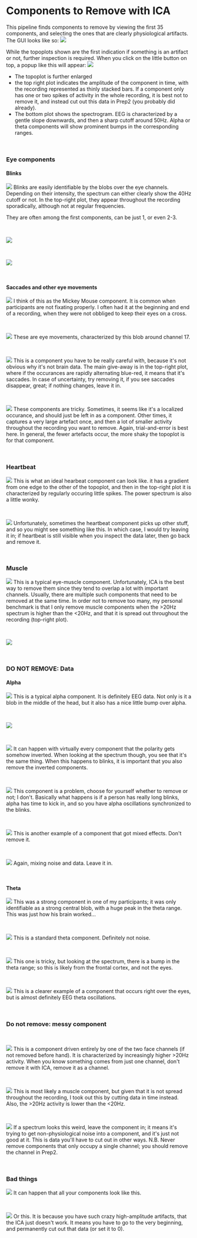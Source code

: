 # Components to Remove with ICA

This pipeline finds components to remove by viewing the first 35 components, and selecting the ones that are clearly physiological artifacts. The GUI looks like so:
![](./images/ICA/Set.PNG)


While the topoplots shown are the first indication if something is an artifact or not, further inspection is required. When you click on the little button on top, a popup like this will appear:
![](Blinks2.PNG)
- The topoplot is further enlarged
- the top right plot indicates the amplitude of the component in time, with the recording represented as thinly stacked bars. If a component only has one or two spikes of activity in the whole recording, it is best not to remove it, and instead cut out this data in Prep2 (you probably did already).
- The bottom plot shows the spectrogram. EEG is characterized by a gentle slope downwards, and then a sharp cutoff around 50Hz. Alpha or theta components will show prominent bumps in the corresponding ranges.



<p>&nbsp;</p>


### Eye components
#### Blinks
![](./images/ICA/Blink1.PNG)
Blinks are easily identifiable by the blobs over the eye channels. Depending on their intensity, the spectrum can either clearly show the 40Hz cutoff or not. In the top-right plot, they appear throughout the recording sporadically, although not at regular frequencies.

They are often among the first components, can be just 1, or even 2-3. 

<p>&nbsp;</p>


![](./images/ICA/Blink3.PNG)

<p>&nbsp;</p>

![](./images/ICA/Eyes.PNG)


<p>&nbsp;</p>

#### Saccades and other eye movements

![](./images/ICA/Eyes2.PNG)
I think of this as the Mickey Mouse component. It is common when participants are not fixating properly. I often had it at the beginning and end of a recording, when they were not obbliged to keep their eyes on a cross. 

<p>&nbsp;</p>

![](./images/ICA/Eyes5.PNG)
These are eye movements, characterized by this blob around channel 17.

<p>&nbsp;</p>

![](./images/ICA/Eyes3.PNG)
This is a component you have to be really careful with, because it's not obvious why it's not brain data. The main give-away is in the top-right plot, where if the occurances are rapidly alternating blue-red, it means that it's saccades. In case of uncertainty, try removing it, if you see saccades disappear, great; if nothing changes, leave it in.


<p>&nbsp;</p>

![](./images/ICA/LocalizedEyes.PNG)
These components are tricky. Sometimes, it seems like it's a localized occurance, and should just be left in as a component. Other times, it captures a very large artefact once, and then a lot of smaller activity throughout the recording you want to remove. Again, trial-and-error is best here. 
In general, the fewer artefacts occur, the more shaky the topoplot is for that component.


<p>&nbsp;</p>

### Heartbeat


![](./images/ICA/Heartbeat.PNG)
This is what an ideal hearbeat component can look like.  it has a gradient from one edge to the other of the topoplot, and then in the top-right plot it is characterized by regularly occuring little spikes. The power spectrum is also a little wonky. 

<p>&nbsp;</p>

![](./images/ICA/Heartbeat2.PNG)
Unfortunately, sometimes the heartbeat component picks up other stuff, and so you might see something like this. In which case, I would try leaving it in; if heartbeat is still visible when you inspect the data later, then go back and remove it.

<p>&nbsp;</p>

### Muscle

![](./images/ICA/Muscle.PNG)
This is a typical eye-muscle component. Unfortunately, ICA is the best way to remove them since they tend to overlap a lot with important channels. Usually, there are multiple such components that need to be removed at the same time. 
In order not to remove too many, my personal benchmark is that I only remove muscle components when the >20Hz spectrum is higher than the <20Hz, and that it is spread out throughout the recording (top-right plot).

<p>&nbsp;</p>

![](./images/ICA/Muscle2.PNG)


<p>&nbsp;</p>


### DO NOT REMOVE: Data

#### Alpha

![](./images/ICA/Alpha.PNG)
This is a typical alpha component. It is definitely EEG data. Not only is it a blob in the middle of the head, but it also has a nice little bump over alpha.


<p>&nbsp;</p>

![](./images/ICA/Alpha2.PNG)

<p>&nbsp;</p>

![](./images/ICA/InvertedAlpha.PNG)
It can happen with virtually every component that the polarity gets somehow inverted. When looking at the spectrum though, you see that it's the same thing. When this happens to blinks, it is important that you also remove the inverted components.


<p>&nbsp;</p>

![](./images/ICA/AlphaBlinks.PNG)
This component is a problem, choose for yourself whether to remove or not; I don't. Basically what happens is if a person has really long blinks, alpha has time to kick in, and so you have alpha oscillations synchronized to the blinks. 



<p>&nbsp;</p>

![](./images/ICA/Mix.PNG)
This is another example of a component that got mixed effects. Don't remove it. 

<p>&nbsp;</p>

![](./images/ICA/Mix2.PNG)
Again, mixing noise and data. Leave it in. 


<p>&nbsp;</p>



#### Theta

![](./images/ICA/Center.PNG)
This was a strong component in one of my participants; it was only identifiable as a strong central blob, with a huge peak in the theta range. This was just how his brain worked...


<p>&nbsp;</p>

![](./images/ICA/ThetaFront3.PNG)
This is a standard theta component. Definitely not noise. 

<p>&nbsp;</p>



![](./images/ICA/Eye_Theta.PNG)
This one is tricky, but looking at the spectrum, there is a bump in the theta range; so this is likely from the frontal cortex, and not the eyes. 

<p>&nbsp;</p>

![](./images/ICA/OrbitalTheta.PNG)
This is a clearer example of a component that occurs right over the eyes, but is almost definitely EEG theta oscillations. 

<p>&nbsp;</p>

### Do not remove: messy component

<p>&nbsp;</p>

![](./images/ICA/Face.PNG)
This is a component driven entirely by one of the two face channels (if not removed before hand). It is characterized by increasingly higher >20Hz activity. When you know something comes from just one channel, don't remove it with ICA, remove it as a channel.


<p>&nbsp;</p>

![](./images/ICA/Muscle3.PNG)
This is most likely a muscle component, but given that it is not spread throughout the recording, I took out this by cutting data in time instead. Also, the >20Hz activity is lower than the <20Hz.

<p>&nbsp;</p>

![](./images/ICA/Unknown.PNG)
If a spectrum looks this weird, leave the component in; it means it's trying to get non-physiological noise into a component, and it's just not good at it. This is data you'll have to cut out in other ways.
N.B. Never remove components that only occupy a single channel; you should remove the channel in Prep2. 

<p>&nbsp;</p>

### Bad things

![](./images/ICA/ReallyBad.PNG)
It can happen that all your components look like this. 

<p>&nbsp;</p>

![](./images/ICA/ReallyBad2.PNG)
Or this.  It is because you have such crazy high-amplitude artifacts, that the ICA just doesn't work. It means you have to go to the very beginning, and permanently cut out that data (or set it to 0).

